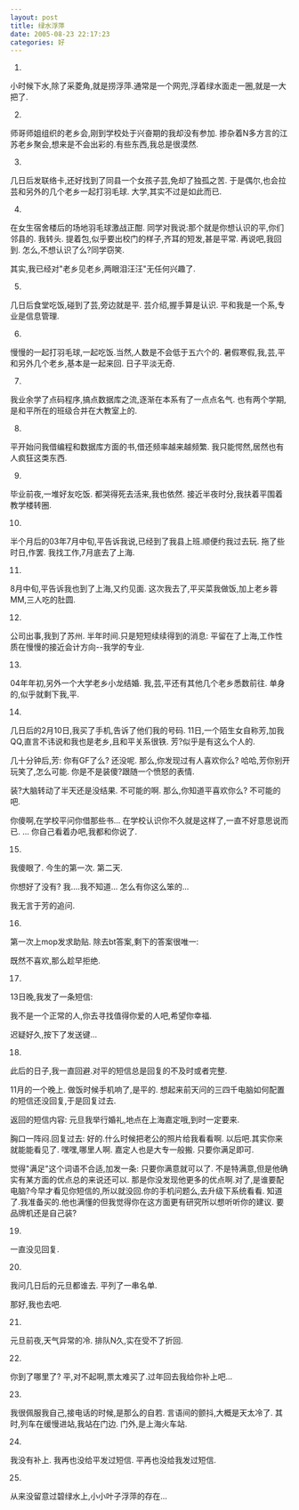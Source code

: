 ```yaml
---
layout: post
title: 绿水浮萍
date: 2005-08-23 22:17:23
categories: 好
---
```

1.
小时候下水,除了采菱角,就是捞浮萍.通常是一个网兜,浮着绿水面走一圈,就是一大把了.

2.
师哥师姐组织的老乡会,刚到学校处于兴奋期的我却没有参加.
掺杂着N多方言的江苏老乡聚会,想来是不会出彩的.有些东西,我总是很漠然.

3.
几日后发联络卡,还好找到了同县一个女孩子芸,免却了独孤之苦.
于是偶尔,也会拉芸和另外的几个老乡一起打羽毛球.
大学,其实不过是如此而已.

4.
在女生宿舍楼后的场地羽毛球激战正酣.
同学对我说:那个就是你想认识的平,你们邻县的.
我转头.
提着包,似乎要出校门的样子,齐耳的短发,甚是平常.
再说吧,我回到.
怎么,不想认识了么?同学窃笑.

其实,我已经对"老乡见老乡,两眼泪汪汪"无任何兴趣了.

5.
几日后食堂吃饭,碰到了芸,旁边就是平.
芸介绍,握手算是认识.
平和我是一个系,专业是信息管理.

6.
慢慢的一起打羽毛球,一起吃饭.当然,人数是不会低于五六个的.
暑假寒假,我,芸,平和另外几个老乡,基本是一起来回.
日子平淡无奇.

7.
我业余学了点码程序,搞点数据库之流,逐渐在本系有了一点点名气.
也有两个学期,是和平所在的班级合并在大教室上的.

8.
平开始问我借编程和数据库方面的书,借还频率越来越频繁.
我只能愕然,居然也有人疯狂这类东西.

9.
毕业前夜,一堆好友吃饭.
都哭得死去活来,我也依然.
接近半夜时分,我扶着平围着教学楼转圈.

10.
半个月后的03年7月中旬,平告诉我说,已经到了我县上班.顺便约我过去玩.
拖了些时日,作罢.
我找工作,7月底去了上海.

11.
8月中旬,平告诉我也到了上海,又约见面.
这次我去了,平买菜我做饭,加上老乡蓉MM,三人吃的肚圆.

12.
公司出事,我到了苏州.
半年时间.只是短短续续得到的消息:
平留在了上海,工作性质在慢慢的接近会计方向--我学的专业.

13.
04年年初,另外一个大学老乡小龙结婚.
我,芸,平还有其他几个老乡悉数前往.
单身的,似乎就剩下我,平.

14.
几日后的2月10日,我买了手机,告诉了他们我的号码.
11日,一个陌生女自称芳,加我QQ,直言不讳说和我也是老乡,且和平关系很铁.
芳?似乎是有这么个人的.

几十分钟后,芳:
你有GF了么?
还没呢.
那么,你发现过有人喜欢你么?
哈哈,芳你别开玩笑了,怎么可能.
你是不是装傻?跟随一个愤怒的表情.

装?大脑转动了半天还是没结果.
不可能的啊.
那么,你知道平喜欢你么?
不可能的吧.


你傻啊,在学校平问你借那些书...
在学校认识你不久就是这样了,一直不好意思说而已.
...
你自己看着办吧,我都和你说了.

15.
我傻眼了.
今生的第一次.
第二天.

你想好了没有?
我....我不知道...
怎么有你这么笨的...

我无言于芳的追问.

16.
第一次上mop发求助贴.
除去bt答案,剩下的答案很唯一:

既然不喜欢,那么趁早拒绝.

17.
13日晚,我发了一条短信:

我不是一个正常的人,你去寻找值得你爱的人吧,希望你幸福.

迟疑好久,按下了发送键...

18.
此后的日子,我一直回避.对平的短信总是回复的不及时或者完整.

11月的一个晚上.
做饭时候手机响了,是平的.
想起来前天问的三四千电脑如何配置的短信还没回复,于是回复过去.

返回的短信内容:
元旦我举行婚礼,地点在上海嘉定哦,到时一定要来.

胸口一阵闷.回复过去:
好的.什么时候把老公的照片给我看看啊.
以后吧.其实你来就能能看见了.
嘿嘿,哪里人啊.
嘉定人也是大专一般搬.
只要你满足即可.

觉得"满足"这个词语不合适,加发一条:
只要你满意就可以了.
不是特满意,但是他确实有某方面的优点总的来说还可以.
那是你没发现他更多的优点啊.对了,是谁要配电脑?今早才看见你短信的,所以就没回.你的手机问题么,去升级下系统看看.
知道了.我准备买的.他也满懂的但我觉得你在这方面更有研究所以想听听你的建议.
要品牌机还是自己装?

19.
一直没见回复.

20.
我问几日后的元旦都谁去.
平列了一串名单.

那好,我也去吧.

21.
元旦前夜,天气异常的冷.
排队N久,实在受不了折回.

22.
你到了哪里了?
平,对不起啊,票太难买了.过年回去我给你补上吧...

23.
我很佩服我自己,接电话的时候,是那么的自若.
言语间的颤抖,大概是天太冷了.
其时,列车在缓慢进站,我站在门边.
门外,是上海火车站.

24.
我没有补上.
我再也没给平发过短信.
平再也没给我发过短信.

25.
从来没留意过碧绿水上,小小叶子浮萍的存在...